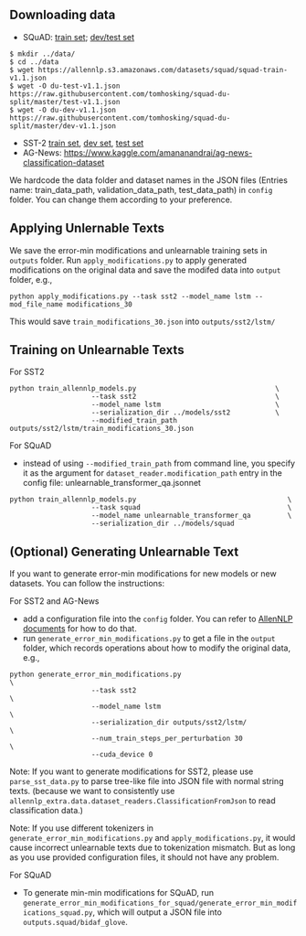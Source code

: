 

## Downloading data
* SQuAD: [train set](https://rajpurkar.github.io/SQuAD-explorer/); [dev/test set](https://github.com/xinyadu/nqg/tree/master/data/raw)
```
$ mkdir ../data/
$ cd ../data
$ wget https://allennlp.s3.amazonaws.com/datasets/squad/squad-train-v1.1.json
$ wget -O du-test-v1.1.json https://raw.githubusercontent.com/tomhosking/squad-du-split/master/test-v1.1.json
$ wget -O du-dev-v1.1.json https://raw.githubusercontent.com/tomhosking/squad-du-split/master/dev-v1.1.json

```
* SST-2
[train set](https://allennlp.s3.amazonaws.com/datasets/sst/train.txt), [dev set](https://allennlp.s3.amazonaws.com/datasets/sst/dev.txt), [test set](https://allennlp.s3.amazonaws.com/datasets/sst/test.txt)
* AG-News: https://www.kaggle.com/amananandrai/ag-news-classification-dataset

We hardcode the data folder and dataset names in the JSON files (Entries name: train_data_path, validation_data_path, test_data_path) in `config` folder. You can change them according to your preference.


## Applying Unlernable Texts
We save the error-min modifications and unlearnable training sets in `outputs` folder. 
Run `apply_modifications.py` to apply generated modifications on the original data and save the modifed data into `output` folder, e.g.,
```
python apply_modifications.py --task sst2 --model_name lstm --mod_file_name modifications_30
```
This would save `train_modifications_30.json` into `outputs/sst2/lstm/`

## Training on Unlearnable Texts
For SST2
```
python train_allennlp_models.py                                  \
                    --task sst2                                  \
                    --model_name lstm                            \
                    --serialization_dir ../models/sst2           \
                    --modified_train_path outputs/sst2/lstm/train_modifications_30.json   
```

For SQuAD
* instead of using `--modified_train_path` from command line, you specify it as the argument for `dataset_reader.modification_path` entry in the config file: unlearnable_transformer_qa.jsonnet     
```
python train_allennlp_models.py                                     \
                    --task squad                                    \
                    --model_name unlearnable_transformer_qa         \
                    --serialization_dir ../models/squad            
```

## (Optional) Generating Unlearnable Text
If you want to generate error-min modifications for new models or new datasets. You can follow the instructions:

For SST2 and AG-News
* add a configuration file into the `config` folder. You can refer to [AllenNLP documents](https://guide.allennlp.org/) for how to do that.
* run `generate_error_min_modifications.py` to get a file in the `output` folder, which records operations about how to modify the original data, e.g.,
```
python generate_error_min_modifications.py                            \
                    --task sst2                                       \
                    --model_name lstm                                 \
                    --serialization_dir outputs/sst2/lstm/            \
                    --num_train_steps_per_perturbation 30             \
                    --cuda_device 0
```

Note: If you want to generate modifications for SST2, please use `parse_sst_data.py` to parse tree-like file into JSON file with normal string texts. (because we want to consistently use `allennlp_extra.data.dataset_readers.ClassificationFromJson` to read classification data.)

Note: If you use different tokenizers in `generate_error_min_modifications.py` and `apply_modifications.py`, it would cause incorrect unlearnable texts due to tokenization mismatch. But as long as you use provided configuration files, it should not have any problem.

For SQuAD
* To generate min-min modifications for SQuAD, run `generate_error_min_modifications_for_squad/generate_error_min_modifications_squad.py`, which will output a JSON file into `outputs.squad/bidaf_glove`.

